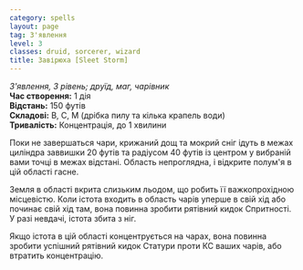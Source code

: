 ```yaml
---
category: spells
layout: page
tag: З'явлення
level: 3
classes: druid, sorcerer, wizard
title: Завірюха [Sleet Storm]
---
```


_З'явлення, 3 рівень; друїд, маг, чарівник_    
**Час створення:** 1 дія    
**Відстань:** 150 футів    
**Складові:** В, С, М (дрібка пилу та кілька крапель води)    
**Тривалість:** Концентрація, до 1 хвилини    

Поки не завершаться чари, крижаний дощ та мокрий сніг ідуть в межах циліндра заввишки 20 футів та радіусом 40 футів із центром у вибраній вами точці в межах відстані. Область непроглядна, і відкрите полум'я в цій області гасне.    

Земля в області вкрита слизьким льодом, що робить її важкопрохідною місцевістю. Коли істота входить в область чарів уперше в свій хід або починає свій хід там, вона повинна зробити рятівний кидок Спритності. У разі невдачі, істота збита з ніг.    

Якщо істота в цій області концентрується на чарах, вона повинна зробити успішний рятівний кидок Статури проти КС ваших чарів, або втратить концентрацію. 
